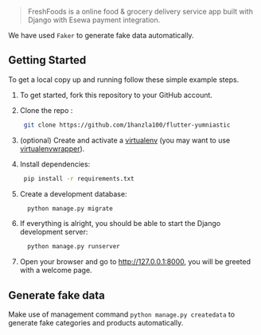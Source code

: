 
> FreshFoods is a online food & grocery delivery service app built with Django with Esewa payment integration.

We have used ``Faker`` to generate fake data automatically.

## Getting Started  

To get a local copy up and running follow these simple example steps.

1. To get started, fork this repository to your GitHub account.

2. Clone the repo :
    ```sh
     git clone https://github.com/1hanzla100/flutter-yumniastic
    ```
3. (optional) Create and activate a [virtualenv](https://virtualenv.pypa.io/) (you may want to use [virtualenvwrapper](http://virtualenvwrapper.readthedocs.org/)).

4. Install dependencies:
    ```sh
     pip install -r requirements.txt
    ```
    
5. Create a development database:
    ```sh
      python manage.py migrate
    ```

6. If everything is alright, you should be able to start the Django development server:
    ```sh
      python manage.py runserver
    ```

7. Open your browser and go to http://127.0.0.1:8000, you will be greeted with a welcome page.


## Generate fake data

Make use of management command `python manage.py createdata`  to generate fake categories and products automatically.


